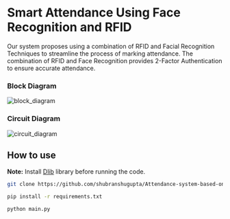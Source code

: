 # Smart Attendance Using Face Recognition and RFID

Our system proposes using a combination of RFID and Facial Recognition Techniques to streamline the process of marking attendance. The combination of RFID and Face Recognition provides 2-Factor Authentication to ensure accurate attendance.
### Block Diagram

![block_diagram](https://github.com/shubranshugupta/Attendance-system-based-on-rfid-and-face-recognition/blob/main/images/block_digram.png?raw=true)

### Circuit Diagram

![circuit_diagram](https://github.com/shubranshugupta/Attendance-system-based-on-rfid-and-face-recognition/blob/main/images/circuit_diagram.png?raw=true)

## How to use

**Note:** Install [Dlib](https://pyimagesearch.com/2017/03/27/how-to-install-dlib/) library before running the code.

```bash
git clone https://github.com/shubranshugupta/Attendance-system-based-on-rfid-and-face-recognition.git

pip install -r requirements.txt

python main.py
```